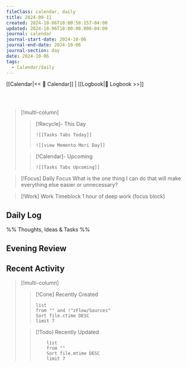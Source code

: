 ```yaml
---
fileClass: calendar, daily
title: 2024-09-11
created: 2024-10-06T10:00:50.157-04:00
updated: 2024-10-06T10:00:00.000-04:00
journal: calendar
journal-start-date: 2024-10-06
journal-end-date: 2024-10-06
journal-section: day
date: 2024-10-06
tags:
  - Calendar/daily
---
```


[[Calendar|<< 📆 Calendar]] | [[Logbook|📖 Logbook >>]]

```calendar-nav
```

<br />

> [!multi-column]
>
> > [!Recycle]- This Day
> > 
> > ```dynamic-embed
> > ![[Tasks Tabs Today]]
> > ```
> > ```dynamic-embed
> > ![[view Memento Mori Day]]
> > ```
>
> > [!Calendar]- Upcoming
> >
> > ```dynamic-embed
> > ![[Tasks Tabs Upcoming]]
> > ```

> [!Focus] Daily Focus
> What is the one thing I can do that will make everything else easier or unnecessary?

> [!Work] Work
> Timeblock 1 hour of deep work (focus block)

## Daily Log

%%
Thoughts, Ideas & Tasks
%%

## Evening Review



## Recent Activity

> [!multi-column]
>
> > [!Cone] Recently Created
> >
> > ```dataview
> > list
> > from "" and !"zFlow/Sources"
> > Sort file.ctime DESC
> > limit 7
> > ```
>
> > [!Todo] Recently Updated
> >
> > ```dataview
> > 	list
> > 	from ""
> > 	Sort file.mtime DESC
> > 	limit 7
> > ```
